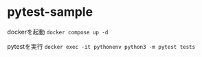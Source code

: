 # pytest-sample

dockerを起動
`docker compose up -d`

pytestを実行
`docker exec -it pythonenv python3 -m pytest tests`
